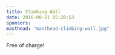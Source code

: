 ```yaml
---
title: Climbing Wall
date: 2016-08-21 15:28:53
sponsors:
masthead: "masthead-climbing-wall.jpg"
---
```


Free of charge!
